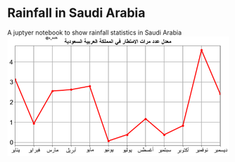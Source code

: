 # Rainfall in Saudi Arabia
A juptyer notebook to show rainfall statistics in Saudi Arabia
![](saudiarabiaRianfall.png)
